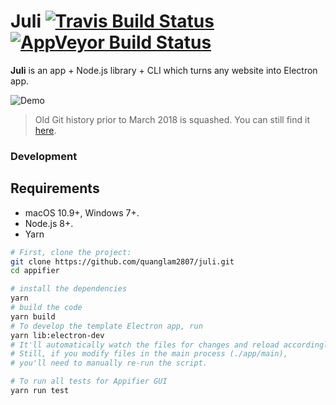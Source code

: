 # Juli [![Travis Build Status](https://travis-ci.org/quanglam2807/appifier.svg?branch=master)](https://travis-ci.org/quanglam2807/appifier) [![AppVeyor Build Status](https://ci.appveyor.com/api/projects/status/github/quanglam2807/appifier?branch=master&svg=true)](https://ci.appveyor.com/project/quanglam2807/appifier/branch/master)

**Juli** is an app + Node.js library + CLI which turns any website into Electron app.

![Demo](demo.gif)

> Old Git history prior to March 2018 is squashed. You can still find it [here](https://github.com/quanglam2807/appifier/tree/feb-26-full-history).

### Development
## Requirements
- macOS 10.9+, Windows 7+.
- Node.js 8+.
- Yarn

```bash
# First, clone the project:
git clone https://github.com/quanglam2807/juli.git
cd appifier

# install the dependencies
yarn
# build the code
yarn build
# To develop the template Electron app, run
yarn lib:electron-dev
# It'll automatically watch the files for changes and reload accordingly.
# Still, if you modify files in the main process (./app/main),
# you'll need to manually re-run the script.

# To run all tests for Appifier GUI
yarn run test
```
